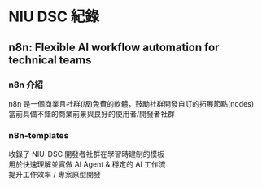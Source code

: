 # NIU DSC 紀錄

## n8n: Flexible AI workflow automation for technical teams

### n8n 介紹
n8n 是一個商業且社群(版)免費的軟體，鼓勵社群開發自訂的拓展節點(nodes)  
當前具備不錯的商業前景與良好的使用者/開發者社群  

### n8n-templates
收錄了 NIU-DSC 開發者社群在學習時建制的模板  
用於快速理解並實做 AI Agent & 穩定的 AI 工作流  
提升工作效率 / 專案原型開發